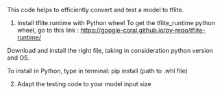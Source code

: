 This code helps to efficiently convert and test a model to tflite.


1. Install tflite.runtime with Python wheel
To get the tflite_runtime python wheel, go to this link : https://google-coral.github.io/py-repo/tflite-runtime/

Download and install the right file, taking in consideration python version and OS.

To install in Python, type in terminal: pip install (path to .whl file)

2. Adapt the testing code to your model input size
